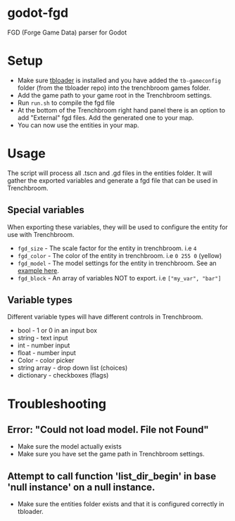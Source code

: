 # godot-fgd

FGD (Forge Game Data) parser for Godot

# Setup

- Make sure [tbloader](https://github.com/codecat/godot-tbloader) is installed and you have added the `tb-gameconfig` folder (from the tbloader repo) into the trenchbroom games folder.
- Add the game path to your game root in the Trenchbroom settings.
- Run `run.sh` to compile the fgd file
- At the bottom of the Trenchbroom right hand panel there is an option to add "External" fgd files. Add the generated one to your map.
- You can now use the entities in your map.

# Usage

The script will process all .tscn and .gd files in the entities folder. It will gather the exported variables and generate a fgd file that can be used in Trenchbroom.

## Special variables

When exporting these variables, they will be used to configure the entity for use with Trenchbroom.

- `fgd_size` - The scale factor for the entity in trenchbroom. i.e `4`
- `fgd_color` - The color of the entity in trenchbroom. i.e `0 255 0` (yellow)
- `fgd_model` - The model settings for the entity in trenchbroom. See an [example here](https://github.com/krazyjakee/godot-fgd/blob/main/entities/models/sphere_script.gd#L7).
- `fgd_block` - An array of variables NOT to export. i.e `["my_var", "bar"]`

## Variable types

Different variable types will have different controls in Trenchbroom.

- bool - 1 or 0 in an input box
- string - text input
- int - number input
- float - number input
- Color - color picker
- string array - drop down list (choices)
- dictionary - checkboxes (flags)

# Troubleshooting

## Error: "Could not load model. File not Found"

- Make sure the model actually exists
- Make sure you have set the game path in Trenchbroom settings.

## Attempt to call function 'list_dir_begin' in base 'null instance' on a null instance.

- Make sure the entities folder exists and that it is configured correctly in tbloader.